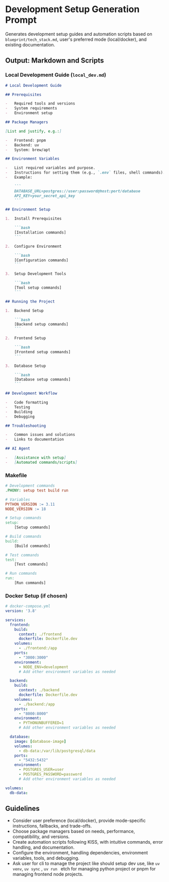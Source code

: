 # Development Setup Generation Prompt

Generates development setup guides and automation scripts based on `blueprint/tech_stack.md`, user's preferred mode (local/docker), and existing documentation.

## Output: Markdown and Scripts

### Local Development Guide (`local_dev.md`)

```markdown
# Local Development Guide

## Prerequisites

-   Required tools and versions
-   System requirements
-   Environment setup

## Package Managers

[List and justify, e.g.:]

-   Frontend: pnpm
-   Backend: uv
-   System: brew/apt

## Environment Variables

-   List required variables and purpose.
-   Instructions for setting them (e.g., `.env` files, shell commands).
-   Example:

    ```
    DATABASE_URL=postgres://user:password@host:port/database
    API_KEY=your_secret_api_key
    ```

## Environment Setup

1.  Install Prerequisites

    ```bash
    [Installation commands]
    ```

2.  Configure Environment

    ```bash
    [Configuration commands]
    ```

3.  Setup Development Tools

    ```bash
    [Tool setup commands]
    ```

## Running the Project

1.  Backend Setup

    ```bash
    [Backend setup commands]
    ```

2.  Frontend Setup

    ```bash
    [Frontend setup commands]
    ```

3.  Database Setup

    ```bash
    [Database setup commands]
    ```

## Development Workflow

-   Code formatting
-   Testing
-   Building
-   Debugging

## Troubleshooting

-   Common issues and solutions
-   Links to documentation

## AI Agent

-   [Assistance with setup]
-   [Automated commands/scripts]
```

### Makefile

```makefile
# Development commands
.PHONY: setup test build run

# Variables
PYTHON_VERSION := 3.11
NODE_VERSION := 18

# Setup commands
setup:
    [Setup commands]

# Build commands
build:
    [Build commands]

# Test commands
test:
    [Test commands]

# Run commands
run:
    [Run commands]
```

### Docker Setup (if chosen)

```yaml
# docker-compose.yml
version: '3.8'

services:
  frontend:
    build:
      context: ./frontend
      dockerfile: Dockerfile.dev
    volumes:
      - ./frontend:/app
    ports:
      - "3000:3000"
    environment:
      - NODE_ENV=development
      # Add other environment variables as needed

  backend:
    build:
      context: ./backend
      dockerfile: Dockerfile.dev
    volumes:
      - ./backend:/app
    ports:
      - "8000:8000"
    environment:
      - PYTHONUNBUFFERED=1
      # Add other environment variables as needed

  database:
    image: [database-image]
    volumes:
      - db-data:/var/lib/postgresql/data
    ports:
      - "5432:5432"
    environment:
      - POSTGRES_USER=user
      - POSTGRES_PASSWORD=password
      # Add other environment variables as needed

volumes:
  db-data:
```
## Guidelines
- Consider user preference (local/docker), provide mode-specific instructions, fallbacks, and trade-offs.
- Choose package managers based on needs, performance, compatibility, and versions.
- Create automation scripts following KISS, with intuitive commands, error handling, and documentation.
- Configure the environment, handling dependencies, environment variables, tools, and debugging.
- Ask user for cli to manage the project like should setup dev use, like `uv venv`, `uv sync` , `uv run ` etch for managing python project or pnpm for managing frontend node projects. 